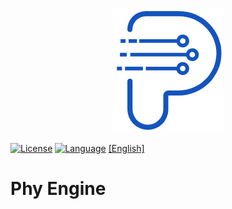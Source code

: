 <p align="center">
  <img src="documents/images/logo.png" alt="phy engine logo"/>
</p>

[![License](https://img.shields.io/badge/License-GPL3.0-green.svg)](LICENSE)
[![Language](https://img.shields.io/badge/language-c++23-red.svg)](https://cn.cppreference.com/)
[[English]](README_CN.md)
# Phy Engine

